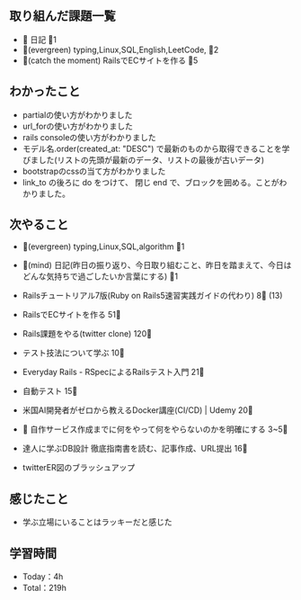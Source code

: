 
## 取り組んだ課題一覧

- :memo: 日記 :tomato:1
- :deciduous_tree:(evergreen) typing,Linux,SQL,English,LeetCode, :tomato:2
- :stars:(catch the moment) RailsでECサイトを作る :tomato:5

## わかったこと

- partialの使い方がわかりました
- url_forの使い方がわかりました
- rails consoleの使い方がわかりました
- モデル名.order(created_at: "DESC") で最新のものから取得できることを学びました(リストの先頭が最新のデータ、リストの最後が古いデータ)
- bootstrapのcssの当て方がわかりました
- link_to の後ろに do をつけて、 閉じ end で、ブロックを囲める。ことがわかりました。


## 次やること

- :deciduous_tree:(evergreen) typing,Linux,SQL,algorithm :tomato:1
- :memo:(mind) 日記(昨日の振り返り、今日取り組むこと、昨日を踏まえて、今日はどんな気持ちで過ごしたいか言葉にする) :tomato:1

- Railsチュートリアル7版(Ruby on Rails5速習実践ガイドの代わり) 8:tomato: (13)
- RailsでECサイトを作る 51:tomato:
- Rails課題をやる(twitter clone) 120:tomato:
- テスト技法について学ぶ 10:tomato:
- Everyday Rails - RSpecによるRailsテスト入門 21:tomato:
- 自動テスト 15:tomato:
- 米国AI開発者がゼロから教えるDocker講座(CI/CD) | Udemy 20:tomato:
- :compass: 自作サービス作成までに何をやって何をやらないのかを明確にする 3~5:tomato:

- 達人に学ぶDB設計 徹底指南書を読む、記事作成、URL提出 16:tomato:
- twitterER図のブラッシュアップ

## 感じたこと

- 学ぶ立場にいることはラッキーだと感じた

## 学習時間

- Today：4h
- Total：219h
